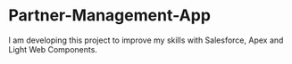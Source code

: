 # Partner-Management-App
I am developing this project to improve my skills with Salesforce, Apex and Light Web Components.
